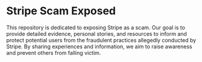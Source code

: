 # Stripe Scam Exposed
This repository is dedicated to exposing Stripe as a scam. Our goal is to provide detailed evidence, personal stories, and resources to inform and protect potential users from the fraudulent practices allegedly conducted by Stripe. By sharing experiences and information, we aim to raise awareness and prevent others from falling victim.
